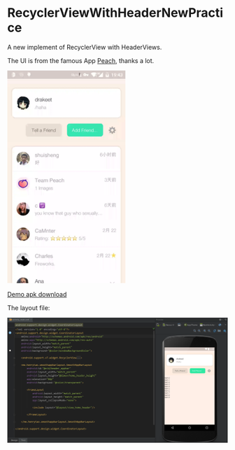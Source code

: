 # RecyclerViewWithHeaderNewPractice
A new implement of RecyclerView with HeaderViews.

The UI is from the famous App [Peach](http://peach.cool), thanks a lot.

<img src="/demo.gif" width="270" height="486"/>

[Demo apk download](https://github.com/drakeet/RecyclerViewWithHeaderNewPractice/raw/master/app-debug.apk)

The layout file:

<img src="/demo_code.png"/>



